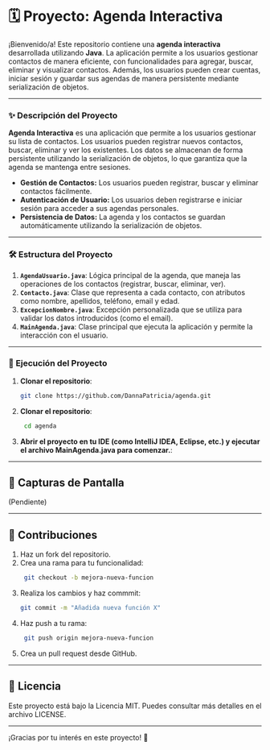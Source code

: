 # 🗓️ Proyecto: Agenda Interactiva

¡Bienvenido/a! Este repositorio contiene una **agenda interactiva** desarrollada utilizando **Java**. La aplicación permite a los usuarios gestionar contactos de manera eficiente, con funcionalidades para agregar, buscar, eliminar y visualizar contactos. Además, los usuarios pueden crear cuentas, iniciar sesión y guardar sus agendas de manera persistente mediante serialización de objetos.

---

### ✨ Descripción del Proyecto

**Agenda Interactiva** es una aplicación que permite a los usuarios gestionar su lista de contactos. Los usuarios pueden registrar nuevos contactos, buscar, eliminar y ver los existentes. Los datos se almacenan de forma persistente utilizando la serialización de objetos, lo que garantiza que la agenda se mantenga entre sesiones.

- **Gestión de Contactos:** Los usuarios pueden registrar, buscar y eliminar contactos fácilmente.
- **Autenticación de Usuario:** Los usuarios deben registrarse e iniciar sesión para acceder a sus agendas personales.
- **Persistencia de Datos:** La agenda y los contactos se guardan automáticamente utilizando la serialización de objetos.

---

### 🛠️ Estructura del Proyecto

1. **`AgendaUsuario.java`**: Lógica principal de la agenda, que maneja las operaciones de los contactos (registrar, buscar, eliminar, ver).
2. **`Contacto.java`**: Clase que representa a cada contacto, con atributos como nombre, apellidos, teléfono, email y edad.
3. **`ExcepcionNombre.java`**: Excepción personalizada que se utiliza para validar los datos introducidos (como el email).
4. **`MainAgenda.java`**: Clase principal que ejecuta la aplicación y permite la interacción con el usuario.

---

### 🚀 Ejecución del Proyecto

1. **Clonar el repositorio**:
   ```bash
   git clone https://github.com/DannaPatricia/agenda.git
2. **Clonar el repositorio**:
   ```bash
    cd agenda
3. **Abrir el proyecto en tu IDE (como IntelliJ IDEA, Eclipse, etc.) y ejecutar el archivo MainAgenda.java para comenzar.**:

---

## 🎨 Capturas de Pantalla

(Pendiente)

---

## 🤝 Contribuciones

1. Haz un fork del repositorio.
2. Crea una rama para tu funcionalidad:
   ```bash
    git checkout -b mejora-nueva-funcion
3. Realiza los cambios y haz commmit:
   ```bash
   git commit -m "Añadida nueva función X"
4. Haz push a tu rama:
   ```bash
    git push origin mejora-nueva-funcion
5. Crea un pull request desde GitHub.

---

## 📜 Licencia
Este proyecto está bajo la Licencia MIT. Puedes consultar más detalles en el archivo LICENSE.

---

¡Gracias por tu interés en este proyecto! 🚀
